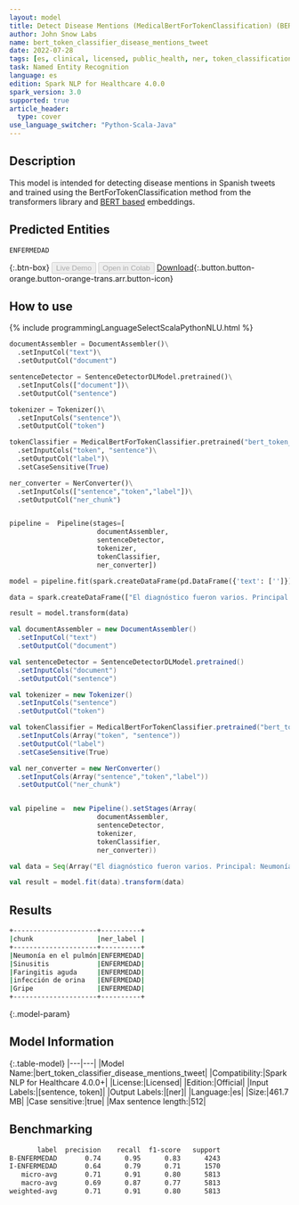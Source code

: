 ```yaml
---
layout: model
title: Detect Disease Mentions (MedicalBertForTokenClassification) (BERT)
author: John Snow Labs
name: bert_token_classifier_disease_mentions_tweet
date: 2022-07-28
tags: [es, clinical, licensed, public_health, ner, token_classification, disease, tweet]
task: Named Entity Recognition
language: es
edition: Spark NLP for Healthcare 4.0.0
spark_version: 3.0
supported: true
article_header:
  type: cover
use_language_switcher: "Python-Scala-Java"
---
```


## Description

This model is intended for detecting disease mentions in Spanish tweets and trained using the BertForTokenClassification method from the transformers library and [BERT based](https://huggingface.co/amine/bert-base-5lang-cased) embeddings.

## Predicted Entities

`ENFERMEDAD`

{:.btn-box}
<button class="button button-orange" disabled>Live Demo</button>
<button class="button button-orange" disabled>Open in Colab</button>
[Download](https://s3.amazonaws.com/auxdata.johnsnowlabs.com/clinical/models/bert_token_classifier_disease_mentions_tweet_es_4.0.0_3.0_1659033666412.zip){:.button.button-orange.button-orange-trans.arr.button-icon}

## How to use



<div class="tabs-box" markdown="1">
{% include programmingLanguageSelectScalaPythonNLU.html %}

```python
documentAssembler = DocumentAssembler()\
  .setInputCol("text")\
  .setOutputCol("document")

sentenceDetector = SentenceDetectorDLModel.pretrained()\
  .setInputCols(["document"])\
  .setOutputCol("sentence")

tokenizer = Tokenizer()\
  .setInputCols("sentence")\
  .setOutputCol("token")

tokenClassifier = MedicalBertForTokenClassifier.pretrained("bert_token_classifier_disease_mentions_tweet", "es", "clinical/models")\
  .setInputCols("token", "sentence")\
  .setOutputCol("label")\
  .setCaseSensitive(True)

ner_converter = NerConverter()\
  .setInputCols(["sentence","token","label"])\
  .setOutputCol("ner_chunk")


pipeline =  Pipeline(stages=[
                      documentAssembler,
                      sentenceDetector,
                      tokenizer,
                      tokenClassifier,
                      ner_converter])

model = pipeline.fit(spark.createDataFrame(pd.DataFrame({'text': ['']})))

data = spark.createDataFrame(["El diagnóstico fueron varios. Principal: Neumonía en el pulmón derecho. Sinusitis de caballo, Faringitis aguda e infección de orina, también elevada. Gripe No. Estuvo hablando conmigo, sin exagerar, mas de media hora, dándome ánimo y fuerza y que sabe, porque ha visto"], StringType()).toDF("text")

result = model.transform(data)
```
```scala
val documentAssembler = new DocumentAssembler()
  .setInputCol("text")
  .setOutputCol("document")

val sentenceDetector = SentenceDetectorDLModel.pretrained()
  .setInputCols("document")
  .setOutputCol("sentence")

val tokenizer = new Tokenizer()
  .setInputCols("sentence")
  .setOutputCol("token")

val tokenClassifier = MedicalBertForTokenClassifier.pretrained("bert_token_classifier_disease_mentions_tweet", "es", "clinical/models")
  .setInputCols(Array("token", "sentence"))
  .setOutputCol("label")
  .setCaseSensitive(True)

val ner_converter = new NerConverter()
  .setInputCols(Array("sentence","token","label"))
  .setOutputCol("ner_chunk")


val pipeline =  new Pipeline().setStages(Array(
                      documentAssembler,
                      sentenceDetector,
                      tokenizer,
                      tokenClassifier,
                      ner_converter))

val data = Seq(Array("El diagnóstico fueron varios. Principal: Neumonía en el pulmón derecho. Sinusitis de caballo, Faringitis aguda e infección de orina, también elevada. Gripe No. Estuvo hablando conmigo, sin exagerar, mas de media hora, dándome ánimo y fuerza y que sabe, porque ha visto")).toDS().toDF("text")

val result = model.fit(data).transform(data)
```
</div>

## Results

```bash
+---------------------+----------+
|chunk                |ner_label |
+---------------------+----------+
|Neumonía en el pulmón|ENFERMEDAD|
|Sinusitis            |ENFERMEDAD|
|Faringitis aguda     |ENFERMEDAD|
|infección de orina   |ENFERMEDAD|
|Gripe                |ENFERMEDAD|
+---------------------+----------+
```

{:.model-param}
## Model Information

{:.table-model}
|---|---|
|Model Name:|bert_token_classifier_disease_mentions_tweet|
|Compatibility:|Spark NLP for Healthcare 4.0.0+|
|License:|Licensed|
|Edition:|Official|
|Input Labels:|[sentence, token]|
|Output Labels:|[ner]|
|Language:|es|
|Size:|461.7 MB|
|Case sensitive:|true|
|Max sentence length:|512|

## Benchmarking

```bash
       label  precision    recall  f1-score   support
B-ENFERMEDAD       0.74      0.95      0.83      4243
I-ENFERMEDAD       0.64      0.79      0.71      1570
   micro-avg       0.71      0.91      0.80      5813
   macro-avg       0.69      0.87      0.77      5813
weighted-avg       0.71      0.91      0.80      5813
```